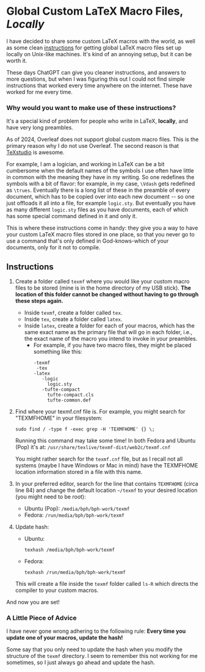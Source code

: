 # Global Custom LaTeX Macro Files, *Locally*

I have decided to share some custom LaTeX macros with the world, as well as some clean [instructions](#instructions) for getting global LaTeX macro files set up locally on Unix-like machines.  It's kind of an annoying setup, but it can be worth it.

These days ChatGPT can give you cleaner instructions, and answers to more questions, but when I was figuring this out I could not find simple instructions that worked every time anywhere on the internet.  These have worked for me every time.


### Why would you want to make use of these instructions?

It's a special kind of problem for people who write in LaTeX, **locally**, and have very long preambles. 

As of 2024, Overleaf does not support global custom macro files. This is the primary reason why I do not use Overleaf. The second reason is that [TeXstudio](https://www.texstudio.org/) is awesome.

For example, I am a logician, and working in LaTeX can be a bit cumbersome when the default names of the symbols I use often have little in common with the meaning they have in my writing. So one redefines the symbols with a bit of flavor: for example, in my case, `\Vdash` gets redefined as `\trues`. Eventually there is a long list of these in the preamble of every document, which has to be copied over into each new document -- so one just offloads it all into a file, for example `logic.sty`. But eventually you have as many different `logic.sty` files as you have documents, each of which has some special command defined in it and only it.

This is where these instructions come in handy: they give you a way to have your custom LaTeX macro files stored in one place, so that you never go to use a command that's only defined in God-knows-which of your documents, only for it not to compile.


## Instructions

1. Create a folder called `texmf` where you would like your custom macro files to be stored (mine is in the home directory of my USB stick). **The location of this folder cannot be changed without having to go through these steps again.** 
    - Inside `texmf`, create a folder called `tex`.
    - Inside `tex`, create a folder called `latex`.
    - Inside `latex`, create a folder for each of your macros, which has the same exact name as the primary file that will go in each folder, i.e., the exact name of the macro you intend to invoke in your preambles.
        - For example, if you have two macro files, they might be placed something like this:
            ```
            -texmf
             -tex
	      -latex
               -logic
                 logic.sty
               -tufte-compact
                 tufte-compact.cls
                 tufte-common.def
            ```


2. Find where your texmf.cnf file is. For example, you might search for "TEXMFHOME" in your filesystem:
    ```
    sudo find / -type f -exec grep -H 'TEXMFHOME' {} \;
    ```
    Running this command may take some time! In both Fedora and Ubuntu (Pop) it's at: 
    `/usr/share/texlive/texmf-dist/web2c/texmf.cnf`
    
    You might rather search for the `texmf.cnf` file, but as I recall not all systems (maybe I have Windows or Mac in mind) have the TEXMFHOME location information stored in a file with this name.

3. In your preferred editor, search for the line that contains `TEXMFHOME` (circa line 84) and change the default location `~/texmf` to your desired location (you might need to be root):
    - Ubuntu (Pop):  `/media/bph/bph-work/texmf`
	- Fedora:  `/run/media/bph/bph-work/texmf`

4. Update hash:
	- Ubuntu:  
        ```
        texhash /media/bph/bph-work/texmf
        ```
	- Fedora:
        ```
        texhash /run/media/bph/bph-work/texmf
        ```
    This will create a file inside the `texmf` folder called `ls-R` which directs the compiler to your custom macros.

And now you are set!

### A Little Piece of Advice

I have never gone wrong adhering to the following rule:  **Every time you update one of your macros, update the hash!**

Some say that you only need to update the hash when you modify the structure of the `texmf` directory.  I seem to remember this not working for me sometimes, so I just always go ahead and update the hash.

